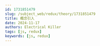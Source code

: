 ```yaml
---
id: 1731851479
slug: /subject_web/redux/theory/1731851479
title: 概念引入
date: 2024-11-17
authors: Electrical Killer
tags: [js, redux]
keywords: [js, redux]
---
```


